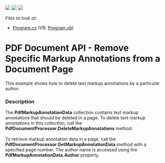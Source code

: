 <!-- default badges list -->
![](https://img.shields.io/endpoint?url=https://codecentral.devexpress.com/api/v1/VersionRange/134583894/17.2.3%2B)
[![](https://img.shields.io/badge/Open_in_DevExpress_Support_Center-FF7200?style=flat-square&logo=DevExpress&logoColor=white)](https://supportcenter.devexpress.com/ticket/details/T549297)
[![](https://img.shields.io/badge/📖_How_to_use_DevExpress_Examples-e9f6fc?style=flat-square)](https://docs.devexpress.com/GeneralInformation/403183)
<!-- default badges end -->
<!-- default file list -->
*Files to look at*:

* [Program.cs](./CS/RemoveSpecificMarkupAnnotations/Program.cs) (VB: [Program.vb](./VB/RemoveSpecificMarkupAnnotations/Program.vb))
<!-- default file list end -->
# PDF Document API - Remove Specific Markup Annotations from a Document Page


This example shows how to delete text markup annotations by a particular author.


<h3>Description</h3>

The <strong>PdfMarkupAnnotationData</strong> collection contains text markup annotations that should be deleted in a page. To delete text markup annotations in this collection, call the <strong>PdfDocumentProcessor.DeleteMarkupAnnotations</strong> method. <br><br>To retrieve markup annotation data in a page, call the <strong>PdfDocumentProcessor.GetMarkupAnnotationData</strong> method with a specified page number. The author name is accessed using the&nbsp; <strong>PdfMarkupAnnotationData.Author</strong> property.

<br/>


